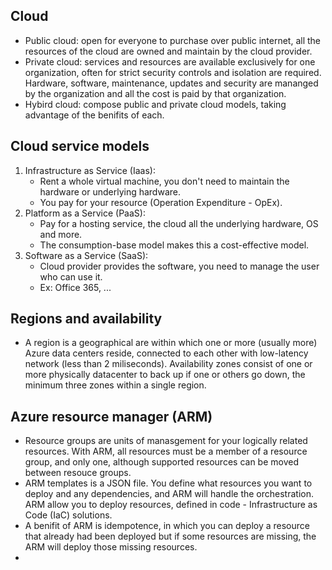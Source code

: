 ## Cloud
 - Public cloud: open for everyone to purchase over public internet, all the resources of the cloud are owned and maintain by the cloud provider.
- Private cloud: services and resources are available exclusively for one organization, often for strict security controls and isolation are required. Hardware, software, maintenance, updates and security are mananged by the organization and all the cost is paid by that organization.
- Hybird cloud: compose public and private cloud models, taking advantage of the benifits of each.
## Cloud service models
1. Infrastructure as Service (Iaas):
	-  Rent a whole virtual machine, you don't need to maintain the hardware or underlying hardware.
	- You pay for your resource (Operation Expenditure - OpEx).
2. Platform as a Service (PaaS):
	- Pay for a hosting service, the cloud all the underlying hardware, OS and more.
	- The consumption-base model makes this a cost-effective model.
3. Software as a Service (SaaS):
	- Cloud provider provides the software, you need to manage the user who can use it.
	- Ex: Office 365, ...
## Regions and availability
- A region is a geographical are within which one or more (usually more) Azure data centers reside, connected to each other with low-latency network (less than 2 miliseconds). Availability zones consist of one or more physically datacenter to back up if one or others go down, the minimum three zones within a single region.
## Azure resource manager (ARM)
- Resource groups are units of manasgement for your logically related resources. With ARM, all resources must be a member of a resource group, and only one, although supported resources can be moved between resouce groups.
- ARM templates is a JSON file. You define what resources you want to deploy and any dependencies, and ARM will handle the orchestration. ARM allow you to deploy resources, defined in code - Infrastructure as Code (IaC) solutions.
- A benifit of ARM is idempotence, in which you can deploy a resource that already had been deployed but if some resources are missing, the ARM will deploy those missing resources.
- 